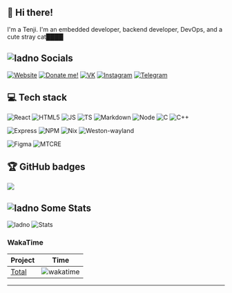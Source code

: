 ## 👋 Hi there!
I'm a Tenji. I'm an embedded developer, backend developer, DevOps, and a cute stray cat████


## ![ladno](https://rf0x3d.su/maybe_assets/computer_outline_28.svg) Socials
  [![Website](https://img.shields.io/badge/Website-blue?logo=framework&logoColor=white)](https://uwu.waw.pl)
  [![Donate me!](https://img.shields.io/badge/Donate_me-pink?logo=OnlyFans&logoColor=white)](https://uwu.waw.pl/d)
  [![VK](https://img.shields.io/badge/VK-blue?logo=VK&logoColor=white)](https://vk.com/m3anly)
  [![Instagram](https://img.shields.io/badge/Instagram-fc03c2?logo=instagram&logoColor=white)](https://instagram.com/valeowoia)
  [![Telegram](https://img.shields.io/badge/Telegram-lightblue?logo=telegram&logoColor=white)](https://t.me/m3anly)
  ## 💻 Tech stack
![React](https://img.shields.io/badge/React-blue?logo=React) ![HTML5](https://img.shields.io/badge/HTML5-red?logo=HTML5&logoColor=white) ![JS](https://img.shields.io/badge/JavaScript-black?logo=JavaScript) ![TS](https://img.shields.io/badge/TypeScript-blue?logo=TypeScript&logoColor=white) ![Markdown](https://img.shields.io/badge/MarkDown-black?logo=Markdown&logoColor=white) ![Node](https://img.shields.io/badge/Node-green?logo=Node.JS&logoColor=white) ![C](https://img.shields.io/badge/C_(lang)-blue?logo=C&logoColor=white) ![C++](https://img.shields.io/badge/C%2B%2B-red?logo=C%2B%2B&logoColor=white)



![Express](https://img.shields.io/badge/Express-gray?logo=Express&logoColor=white) ![NPM](https://img.shields.io/badge/NPM-black?logo=NPM&logoColor=white) ![Nix](https://img.shields.io/badge/Nix-blue?logo=NixOS&logoColor=white) ![Weston-wayland](https://img.shields.io/badge/Weston-black?logo=wayland)


![Figma](https://img.shields.io/badge/Figma-purple?logo=figma&logoColor=white) ![MTCRE](https://img.shields.io/badge/MTCRE-red?logo=mikrotik&logoColor=white)


## 🏆 GitHub badges
![](https://github-profile-trophy.vercel.app/?username=valeowoia&theme=darkhub&no-frame=false&no-bg=false&margin-w=4)

## ![ladno](https://rf0x3d.su/maybe_assets/statistics_outline_28.svg) Some Stats

![ladno](https://count.getloli.com/get/@valeowoia?theme=rule34) ![Stats](https://github-readme-stats.vercel.app/api?username=valeowoia&show_icons=true)
### WakaTime
| Project | Time |
| ------------- | ------------- |
|[Total]((https://wakatime.com/@faa17ad9-04c9-4a91-a24c-050d3b3ca159)) | ![wakatime](https://wakatime.com/badge/user/faa17ad9-04c9-4a91-a24c-050d3b3ca159.svg)
---
